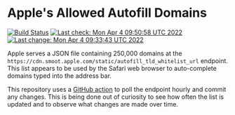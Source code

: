 # Apple's Allowed Autofill Domains

[![Build Status](https://img.shields.io/github/workflow/status/b0o/apple-autofill-domains/update)](https://github.com/b0o/apple-autofill-domains/actions/workflows/update.yaml)
[![Last check: Mon Apr  4 09:50:58 UTC 2022](https://img.shields.io/date/1649065858?label=last%20check)](https://github.com/b0o/apple-autofill-domains/actions/runs/2089057903)
[![Last change: Mon Apr  4 09:33:43 UTC 2022](https://img.shields.io/date/1649064823?color=orange&label=last%20change)](https://github.com/b0o/apple-autofill-domains/commit/3788452)

Apple serves a JSON file containing 250,000 domains at the `https://cdn.smoot.apple.com/static/autofill_tld_whitelist_url` endpoint. This list appears to be used by the Safari web browser to auto-complete domains typed into the address bar.

This repository uses a [GitHub action](https://github.com/b0o/apple-autofill-domains/actions/workflows/update.yaml) to poll the endpoint hourly and commit any changes. This is being done out of curiosity to see how often the list is updated and to observe what changes are made over time.
